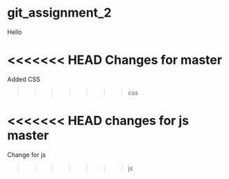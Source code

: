 # git_assignment_2

Hello


<<<<<<< HEAD
Changes for master
=======
Added CSS
>>>>>>> css


<<<<<<< HEAD
changes for js master
=======

Change for js
>>>>>>> js

